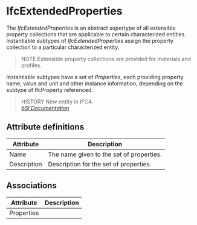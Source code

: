 IfcExtendedProperties
=====================
The _IfcExtendedProperties_ is an abstract supertype of all extensible
property collections that are applicable to certain characterized entities.
Instantiable subtypes of _IfcExtendedProperties_ assign the property
collection to a particular characterized entity.  
  
> NOTE  Extensible property collections are provided for materials and
> profiles.  
  
Instantiable subtypes have a set of _Properties_, each providing property
name, value and unit and other instance information, depending on the subtype
of IfcProperty referenced.  
  
> HISTORY  New entity in IFC4.  
[ _bSI
Documentation_](https://standards.buildingsmart.org/IFC/DEV/IFC4_2/FINAL/HTML/schema/ifcpropertyresource/lexical/ifcextendedproperties.htm)


Attribute definitions
---------------------
| Attribute   | Description                              |
|-------------|------------------------------------------|
| Name        | The name given to the set of properties. |
| Description | Description for the set of properties.   |

Associations
------------
| Attribute   | Description   |
|-------------|---------------|
| Properties  |               |

